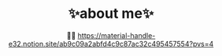 <div align=center>

  # ✨about me✨<br/>
  🙇‍♀️ https://material-handle-e32.notion.site/ab9c09a2abfd4c9c87ac32c495457554?pvs=4 <br/>

</div>

